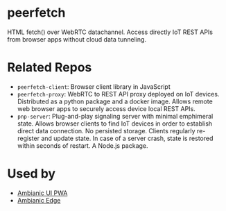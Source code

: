 # peerfetch
HTML fetch() over WebRTC datachannel. Access directly IoT REST APIs from browser apps without cloud data tunneling.

# Related Repos

- `peerfetch-client`: Browser client library in JavaScript
- `peerfetch-proxy`: WebRTC to REST API proxy deployed on IoT devices. Distributed as a python package and a docker image. Allows remote web browser apps to securely access device local REST APIs.
- `pnp-server`: Plug-and-play signaling server with minimal emphimeral state. Allows browser clients to find IoT devices in order to establish direct data connection. No persisted storage. Clients regularly re-register and update state. In case of a server crash, state is restored within seconds of restart. A Node.js package.

# Used by

- [Ambianic UI PWA](https://github.com/ambianic/ambianic-ui)
- [Ambianic Edge](https://github.com/ambianic/ambianic-edge)
